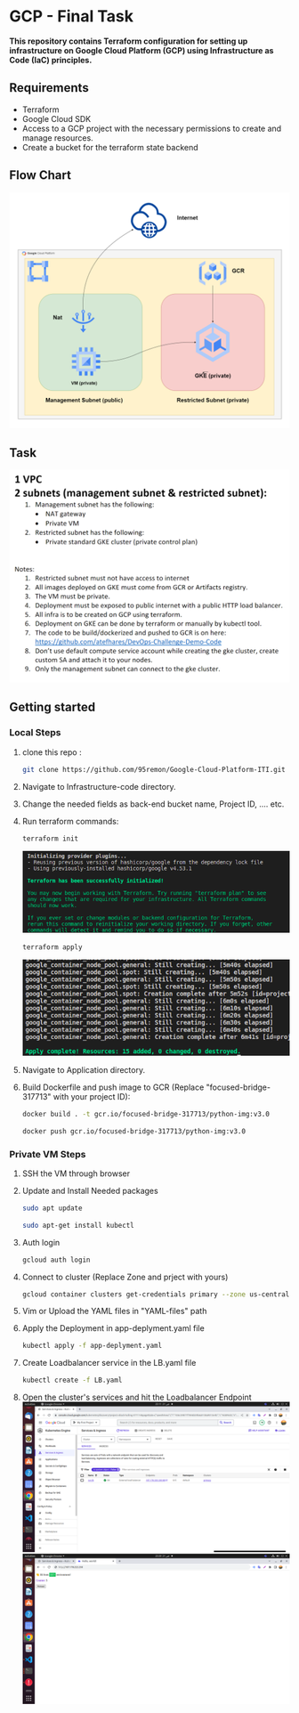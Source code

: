 # GCP - Final Task 

**This repository contains Terraform configuration for setting up infrastructure on Google Cloud Platform (GCP) using Infrastructure as Code (IaC) principles.**

## Requirements
-   Terraform
-   Google Cloud SDK
-   Access to a GCP project with the necessary permissions to create and manage resources.
-   Create a bucket for the terraform state backend

## Flow Chart

![alt](snapshot/GCP-Draw-FinalTask.drawio.png)

## Task

![alt](snapshot/Q.png)

## Getting started

### Local Steps

1. clone this repo :
   ```bash
   git clone https://github.com/95remon/Google-Cloud-Platform-ITI.git
   ```

2. Navigate to Infrastructure-code directory.

3. Change the needed fields as back-end bucket name, Project ID, .... etc.

4. Run terraform commands:
    ```bash
    terraform init
    ```
    ![alt](snapshot/2.png)
    
    ```bash
    terraform apply
    ```
    ![alt](snapshot/3.png)

5. Navigate to Application directory.

6. Build Dockerfile and push image to GCR (Replace "focused-bridge-317713" with your project ID):

    ```bash
    docker build . -t gcr.io/focused-bridge-317713/python-img:v3.0
    ```
    ```bash
    docker push gcr.io/focused-bridge-317713/python-img:v3.0
    ```

### Private VM Steps

1. SSH the VM through browser
2. Update and Install Needed packages
    ```bash
    sudo apt update
    ```
    ```bash
    sudo apt-get install kubectl
    ```
3. Auth login
    ```bash
    gcloud auth login
    ```
4. Connect to cluster (Replace Zone and prject with yours)
    ```bash
    gcloud container clusters get-credentials primary --zone us-central1-a --project focused-bridge-317713
    ```

6. Vim or Upload the YAML files in "YAML-files" path

7. Apply the Deployment in app-deplyment.yaml file
    ```bash
    kubectl apply -f app-deplyment.yaml 
    ``` 

7. Create Loadbalancer service in the LB.yaml file
    ```bash
    kubectl create -f LB.yaml
    ``` 

8. Open the cluster's services and hit the Loadbalancer Endpoint
![alt](snapshot/4.png)
![alt](snapshot/5.png)
